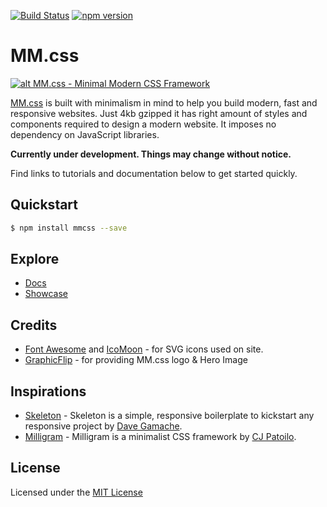 [![Build Status](https://travis-ci.org/kunruch/mm.css.svg?branch=master)](https://travis-ci.org/kunruch/mm.css)
[![npm version](https://badge.fury.io/js/mmcss.svg)](https://badge.fury.io/js/mmcss)

# MM.css

[![alt MM.css - Minimal Modern CSS Framework](https://getmmcss.com/img/mmcss-featured.png "MM.css - Minimal Modern CSS Framework")](https://getmmcss.com/)

[MM.css](https://getmmcss.com/) is built with minimalism in mind to help you build modern, fast and responsive websites. Just 4kb gzipped it has right amount of styles and components required to design a modern website. It imposes no dependency on JavaScript libraries.

**Currently under development. Things may change without notice.**

Find links to tutorials and documentation below to get started quickly.

## Quickstart

```sh
$ npm install mmcss --save
```

## Explore

- [Docs](https://getmmcss.com/docs/)
- [Showcase](https://getmmcss.com/showcase/)

## Credits

- [Font Awesome](http://fontawesome.io/) and [IcoMoon](https://icomoon.io/) - for SVG icons used on site.
- [GraphicFlip](https://graphicflip.com/) - for providing MM.css logo & Hero Image

## Inspirations
- [Skeleton](http://getskeleton.com/) - Skeleton is a simple, responsive boilerplate to kickstart any responsive project by [Dave Gamache](https://twitter.com/dhg).
- [Milligram](http://milligram.github.io) - Milligram is a minimalist CSS framework by [CJ Patoilo](http://cjpatoilo.com).

## License
Licensed under the [MIT License](https://github.com/kunruch/mm.css/blob/master/LICENSE.md)
